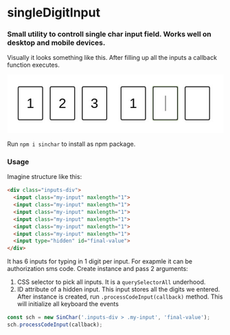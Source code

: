 # singleDigitInput
### Small utility to controll single char input field. Works well on desktop and mobile devices.
Visually it looks something like this. After filling up all the inputs a callback function executes.

![example](./ghp.jpeg)

Run ```npm i sinchar``` to install as npm package.

### Usage
Imagine structure like this:
```html
<div class="inputs-div">
  <input class="my-input" maxlength="1">
  <input class="my-input" maxlength="1">
  <input class="my-input" maxlength="1">
  <input class="my-input" maxlength="1">
  <input class="my-input" maxlength="1">
  <input class="my-input" maxlength="1">
  <input type="hidden" id="final-value">
</div>
```
It has 6 inputs for typing in 1 digit per input. For exapmle it can be authorization sms code.
Create instance and pass 2 arguments:
1. CSS selector to pick all inputs. It is a ```querySelectorAll``` underhood.
2. ID attribute of a hidden input. This input stores all the digits we entered.
After instance is created, run ```.processCodeInput(callback)``` method. This will initialize all keyboard the events
```javascript
const sch = new SinChar('.inputs-div > .my-input', 'final-value');
sch.processCodeInput(callback);
```